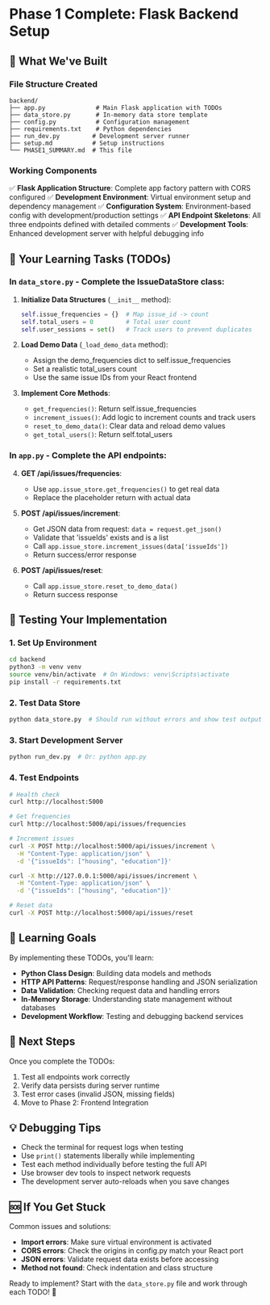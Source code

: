 # Phase 1 Complete: Flask Backend Setup

## 🎉 What We've Built

### File Structure Created
```
backend/
├── app.py              # Main Flask application with TODOs
├── data_store.py       # In-memory data store template
├── config.py           # Configuration management
├── requirements.txt    # Python dependencies
├── run_dev.py         # Development server runner
├── setup.md           # Setup instructions
└── PHASE1_SUMMARY.md  # This file
```

### Working Components
✅ **Flask Application Structure**: Complete app factory pattern with CORS configured
✅ **Development Environment**: Virtual environment setup and dependency management
✅ **Configuration System**: Environment-based config with development/production settings
✅ **API Endpoint Skeletons**: All three endpoints defined with detailed comments
✅ **Development Tools**: Enhanced development server with helpful debugging info

## 🔨 Your Learning Tasks (TODOs)

### In `data_store.py` - Complete the IssueDataStore class:

1. **Initialize Data Structures** (`__init__` method):
   ```python
   self.issue_frequencies = {}  # Map issue_id -> count
   self.total_users = 0         # Total user count
   self.user_sessions = set()   # Track users to prevent duplicates
   ```

2. **Load Demo Data** (`_load_demo_data` method):
   - Assign the demo_frequencies dict to self.issue_frequencies
   - Set a realistic total_users count
   - Use the same issue IDs from your React frontend

3. **Implement Core Methods**:
   - `get_frequencies()`: Return self.issue_frequencies
   - `increment_issues()`: Add logic to increment counts and track users
   - `reset_to_demo_data()`: Clear data and reload demo values
   - `get_total_users()`: Return self.total_users

### In `app.py` - Complete the API endpoints:

4. **GET /api/issues/frequencies**:
   - Use `app.issue_store.get_frequencies()` to get real data
   - Replace the placeholder return with actual data

5. **POST /api/issues/increment**:
   - Get JSON data from request: `data = request.get_json()`
   - Validate that 'issueIds' exists and is a list
   - Call `app.issue_store.increment_issues(data['issueIds'])`
   - Return success/error response

6. **POST /api/issues/reset**:
   - Call `app.issue_store.reset_to_demo_data()`
   - Return success response

## 🚀 Testing Your Implementation

### 1. Set Up Environment
```bash
cd backend
python3 -m venv venv
source venv/bin/activate  # On Windows: venv\Scripts\activate
pip install -r requirements.txt
```

### 2. Test Data Store
```bash
python data_store.py  # Should run without errors and show test output
```

### 3. Start Development Server
```bash
python run_dev.py  # Or: python app.py
```

### 4. Test Endpoints
```bash
# Health check
curl http://localhost:5000

# Get frequencies
curl http://localhost:5000/api/issues/frequencies

# Increment issues
curl -X POST http://localhost:5000/api/issues/increment \
  -H "Content-Type: application/json" \
  -d '{"issueIds": ["housing", "education"]}'

curl -X http://127.0.0.1:5000/api/issues/increment \
  -H "Content-Type: application/json" \
  -d '{"issueIds": ["housing", "education"]}'

# Reset data
curl -X POST http://localhost:5000/api/issues/reset
```

## 🎯 Learning Goals

By implementing these TODOs, you'll learn:
- **Python Class Design**: Building data models and methods
- **HTTP API Patterns**: Request/response handling and JSON serialization
- **Data Validation**: Checking request data and handling errors
- **In-Memory Storage**: Understanding state management without databases
- **Development Workflow**: Testing and debugging backend services

## 🔄 Next Steps

Once you complete the TODOs:
1. Test all endpoints work correctly
2. Verify data persists during server runtime
3. Test error cases (invalid JSON, missing fields)
4. Move to Phase 2: Frontend Integration

## 💡 Debugging Tips

- Check the terminal for request logs when testing
- Use `print()` statements liberally while implementing
- Test each method individually before testing the full API
- Use browser dev tools to inspect network requests
- The development server auto-reloads when you save changes

## 🆘 If You Get Stuck

Common issues and solutions:
- **Import errors**: Make sure virtual environment is activated
- **CORS errors**: Check the origins in config.py match your React port
- **JSON errors**: Validate request data exists before accessing
- **Method not found**: Check indentation and class structure

Ready to implement? Start with the `data_store.py` file and work through each TODO! 🚀